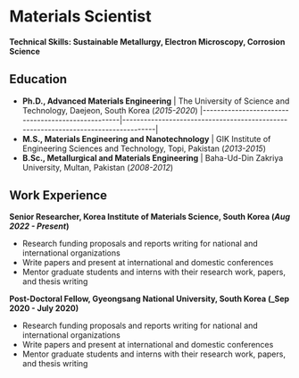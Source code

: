 # Materials Scientist

#### Technical Skills: Sustainable Metallurgy, Electron Microscopy, Corrosion Science

## Education
- **Ph.D., Advanced Materials Engineering** | The University of Science and Technology, Daejeon, South Korea (_2015-2020_)
|---------------------------------------------------|-----------------------------------------------------------------------------------|             		
- **M.S., Materials Engineering and Nanotechnology** | GIK Institute of Engineering Sciences and Technology, Topi, Pakistan  (_2013-2015_)			        		
- **B.Sc., Metallurgical and Materials Engineering** | Baha-Ud-Din Zakriya University, Multan, Pakistan (_2008-2012_)

## Work Experience
**Senior Researcher, Korea Institute of Materials Science, South Korea  (_Aug 2022 - Present_)**
- Research funding proposals and reports writing for national and international organizations
- Write papers and present at international and domestic conferences
- Mentor graduate students and interns with their research work, papers, and thesis writing

**Post-Doctoral Fellow, Gyeongsang National University, South Korea (_Sep 2020 - July 2020)**
- Research funding proposals and reports writing for national and international organizations
- Write papers and present at international and domestic conferences
- Mentor graduate students and interns with their research work, papers, and thesis writing
